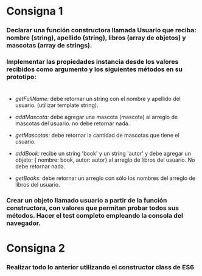 # **Consigna 1**

### Declarar una función constructora llamada Usuario que reciba: nombre (string), apellido (string), libros (array de objetos) y mascotas (array de strings). 
### Implementar las propiedades instancia desde los valores recibidos como argumento y los siguientes métodos en su prototipo:

#

* *getFullName:* debe retornar un string con el nombre y apellido del usuario. (utilizar template string).

* *addMascota:* debe agregar una mascota (mascota) al arreglo de mascotas del usuario. no debe retornar nada.

* *getMascotas:* debe retornar la cantidad de mascotas que tiene el usuario.

* *addBook:* recibe un string 'book' y un string 'autor' y debe agregar un objeto: { nombre: book, autor: autor} al arreglo de libros del usuario. No debe retornar nada.     

* *getBooks:* debe retornar un arreglo con sólo los nombres del arreglo de libros del usuario.

### Crear un objeto llamado usuario a partir de la función constructora, con valores que permitan probar todos sus métodos. Hacer el test completo empleando la consola del navegador.

#

# **Consigna 2**

### Realizar todo lo anterior utilizando el constructor class de ES6